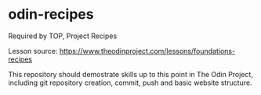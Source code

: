 # odin-recipes
Required by TOP, Project Recipes

Lesson source: https://www.theodinproject.com/lessons/foundations-recipes 

This repository should demostrate skills up to this point in The Odin Project, including git repository creation, commit, push and basic website structure.